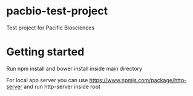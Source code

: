 # pacbio-test-project
Test project for Pacific Biosciences

# Getting started
Run npm install and bower install inside main directory

For local app server you can use https://www.npmjs.com/package/http-server and run http-server inside root
